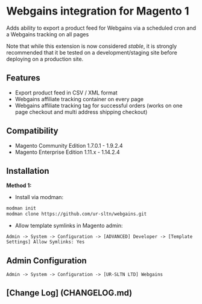 # Webgains integration for Magento 1

Adds ability to export a product feed for Webgains via a scheduled cron and a Webgains tracking on all pages

Note that while this extension is now considered *stable*, it is strongly
recommended that it be tested on a development/staging site before deploying
on a production site.

## Features

  * Export product feed in CSV / XML format
  * Webgains affiliate tracking container on every page
  * Webgains affiliate tracking tag for successful orders (works on one page checkout and multi address shipping checkout)

## Compatibility

  * Magento Community Edition 1.7.0.1 - 1.9.2.4
  * Magento Enterprise Edition 1.11.x - 1.14.2.4

## Installation

**Method 1:**

  * Install via modman:

```sh
modman init
modman clone https://github.com/ur-sltn/webgains.git
```

  * Allow template symlinks in Magento admin:

```
Admin -> System -> Configuration -> [ADVANCED] Developer -> [Template Settings] Allow Symlinks: Yes
```

## Admin Configuration

```
Admin -> System -> Configuration -> [UR-SLTN LTD] Webgains
```

## [Change Log] (CHANGELOG.md)
